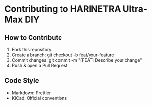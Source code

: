﻿# Contributing to HARINETRA Ultra-Max DIY

## How to Contribute
1. Fork this repository.
2. Create a branch: git checkout -b feat/your-feature
3. Commit changes: git commit -m "[FEAT] Describe your change"
4. Push & open a Pull Request.

## Code Style
- Markdown: Prettier  
- KiCad: Official conventions

